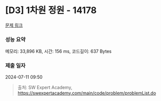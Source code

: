 # [D3] 1차원 정원 - 14178 

[문제 링크](https://swexpertacademy.com/main/code/problem/problemDetail.do?contestProbId=AX_N3oSqcyUDFARi) 

### 성능 요약

메모리: 33,896 KB, 시간: 156 ms, 코드길이: 637 Bytes

### 제출 일자

2024-07-11 09:50



> 출처: SW Expert Academy, https://swexpertacademy.com/main/code/problem/problemList.do
